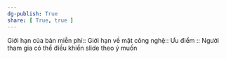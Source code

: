 ```yaml
---
dg-publish: True
share: [ True, true ]
---
```

Giới hạn của bản miễn phí:: 
Giới hạn về mặt công nghệ:: 
Ưu điểm :: Người tham gia có thể điều khiển slide theo ý muốn